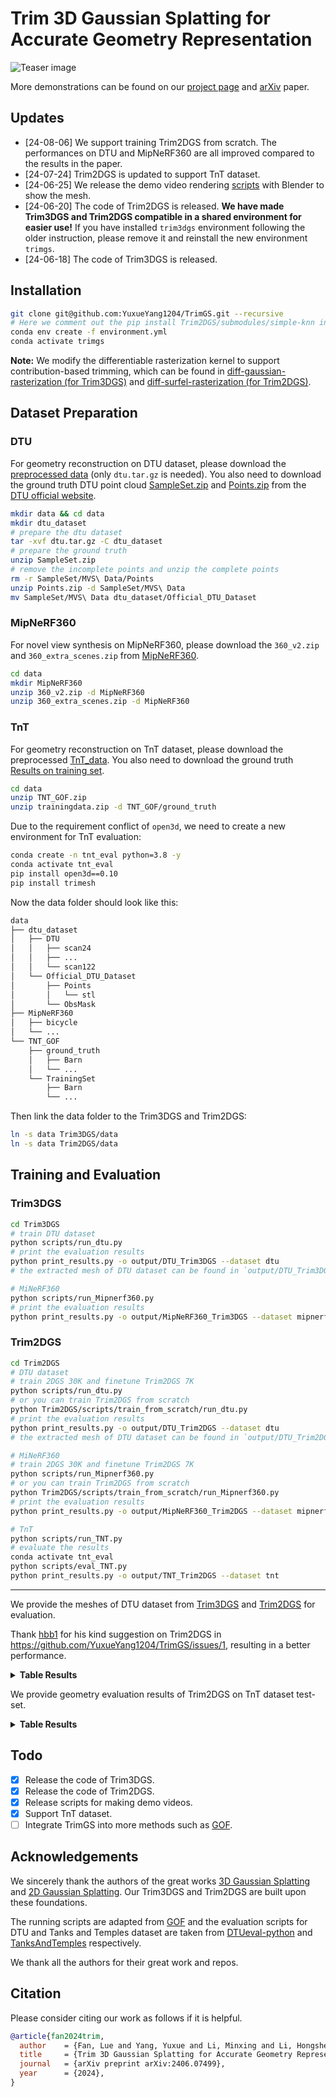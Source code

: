 # Trim 3D Gaussian Splatting for Accurate Geometry Representation

![Teaser image](assets/teaser.jpg)


More demonstrations can be found on our [project page](https://trimgs.github.io/) and [arXiv](https://arxiv.org/abs/2406.07499) paper.

## Updates

- [24-08-06] We support training Trim2DGS from scratch. The performances on DTU and MipNeRF360 are all improved compared to the results in the paper.
- [24-07-24] Trim2DGS is updated to support TnT dataset.
- [24-06-25] We release the demo video rendering [scripts](https://github.com/YuxueYang1204/TrimGS/tree/main/blender) with Blender to show the mesh.
- [24-06-20] The code of Trim2DGS is released. **We have made Trim3DGS and Trim2DGS compatible in a shared environment for easier use!** If you have installed `trim3dgs` environment following the older instruction, please remove it and reinstall the new environment `trimgs`.
- [24-06-18] The code of Trim3DGS is released.

## Installation

```bash
git clone git@github.com:YuxueYang1204/TrimGS.git --recursive
# Here we comment out the pip install Trim2DGS/submodules/simple-knn in environment.yml, since it is the same as the one in Trim3DGS
conda env create -f environment.yml
conda activate trimgs
```

**Note:** We modify the differentiable rasterization kernel to support contribution-based trimming, which can be found in [diff-gaussian-rasterization (for Trim3DGS)](https://github.com/Abyssaledge/diff-gaussian-rasterization) and [diff-surfel-rasterization (for Trim2DGS)](https://github.com/YuxueYang1204/diff-surfel-rasterization).


## Dataset Preparation

### DTU

For geometry reconstruction on DTU dataset, please download the [preprocessed data](https://drive.google.com/drive/folders/1SJFgt8qhQomHX55Q4xSvYE2C6-8tFll9) (only `dtu.tar.gz` is needed). You also need to download the ground truth DTU point cloud [SampleSet.zip](http://roboimagedata2.compute.dtu.dk/data/MVS/SampleSet.zip) and [Points.zip](http://roboimagedata2.compute.dtu.dk/data/MVS/Points.zip) from the [DTU official website](https://roboimagedata.compute.dtu.dk/?page_id=36).

```bash
mkdir data && cd data
mkdir dtu_dataset
# prepare the dtu dataset
tar -xvf dtu.tar.gz -C dtu_dataset
# prepare the ground truth
unzip SampleSet.zip
# remove the incomplete points and unzip the complete points
rm -r SampleSet/MVS\ Data/Points
unzip Points.zip -d SampleSet/MVS\ Data
mv SampleSet/MVS\ Data dtu_dataset/Official_DTU_Dataset
```

### MipNeRF360

For novel view synthesis on MipNeRF360, please download the `360_v2.zip` and `360_extra_scenes.zip` from [MipNeRF360](https://jonbarron.info/mipnerf360/).

```bash
cd data
mkdir MipNeRF360
unzip 360_v2.zip -d MipNeRF360
unzip 360_extra_scenes.zip -d MipNeRF360
```

### TnT

For geometry reconstruction on TnT dataset, please download the preprocessed [TnT_data](https://huggingface.co/datasets/ZehaoYu/gaussian-opacity-fields/tree/main). You also need to download the ground truth [Results on training set](https://drive.google.com/file/d/1jAr3IDvhVmmYeDWi0D_JfgiHcl70rzVE/view?usp=sharing&resourcekey=).

```bash
cd data
unzip TNT_GOF.zip
unzip trainingdata.zip -d TNT_GOF/ground_truth
```

Due to the requirement conflict of `open3d`, we need to create a new environment for TnT evaluation:

```bash
conda create -n tnt_eval python=3.8 -y
conda activate tnt_eval
pip install open3d==0.10
pip install trimesh
```

Now the data folder should look like this:

```bash
data
├── dtu_dataset
│   ├── DTU
│   │   ├── scan24
│   │   ├── ...
│   │   └── scan122
│   └── Official_DTU_Dataset
│       ├── Points
│       │   └── stl
│       └── ObsMask
├── MipNeRF360
│   ├── bicycle
│   └── ...
└── TNT_GOF
    ├── ground_truth
    │   ├── Barn
    │   └── ...
    └── TrainingSet
        ├── Barn
        └── ...
```

Then link the data folder to the Trim3DGS and Trim2DGS:

```bash
ln -s data Trim3DGS/data
ln -s data Trim2DGS/data
```

## Training and Evaluation

### Trim3DGS

```bash
cd Trim3DGS
# train DTU dataset
python scripts/run_dtu.py
# print the evaluation results
python print_results.py -o output/DTU_Trim3DGS --dataset dtu
# the extracted mesh of DTU dataset can be found in `output/DTU_Trim3DGS/scan${scene_id}/tsdf/ours_7000/mesh_post.ply`

# MiNeRF360
python scripts/run_Mipnerf360.py
# print the evaluation results
python print_results.py -o output/MipNeRF360_Trim3DGS --dataset mipnerf360
```


### Trim2DGS

```bash
cd Trim2DGS
# DTU dataset
# train 2DGS 30K and finetune Trim2DGS 7K
python scripts/run_dtu.py
# or you can train Trim2DGS from scratch
python Trim2DGS/scripts/train_from_scratch/run_dtu.py
# print the evaluation results
python print_results.py -o output/DTU_Trim2DGS --dataset dtu
# the extracted mesh of DTU dataset can be found in `output/DTU_Trim2DGS/scan${scene_id}/train/ours_7000/fuse_post.ply`

# MiNeRF360
# train 2DGS 30K and finetune Trim2DGS 7K
python scripts/run_Mipnerf360.py
# or you can train Trim2DGS from scratch
python Trim2DGS/scripts/train_from_scratch/run_Mipnerf360.py
# print the evaluation results
python print_results.py -o output/MipNeRF360_Trim2DGS --dataset mipnerf360

# TnT
python scripts/run_TNT.py
# evaluate the results
conda activate tnt_eval
python scripts/eval_TNT.py
python print_results.py -o output/TNT_Trim2DGS --dataset tnt
```

---

We provide the meshes of DTU dataset from [Trim3DGS](https://drive.google.com/file/d/1R4m3cz7Be59qEVrXxyUD75UDthMx8thM/view?usp=sharing) and [Trim2DGS](https://drive.google.com/file/d/17yvj0Dh7msePLybkX_nMIIOcAs64bN54/view?usp=sharing) for evaluation.

Thank [hbb1](https://github.com/hbb1) for his kind suggestion on Trim2DGS in https://github.com/YuxueYang1204/TrimGS/issues/1, resulting in a better performance.

<details>
<summary><span style="font-weight: bold;">Table Results</span></summary>

Chamfer distance on DTU dataset (lower is better)

|   | 24   | 37   | 40   | 55   | 63   | 65   | 69   | 83   | 97   | 105  | 106  | 110  | 114  | 118  | 122  | Mean |
|----------|------|------|------|------|------|------|------|------|------|------|------|------|------|------|------|------|
| 2DGS (Paper)    | 0.48 | 0.91 | 0.39 | 0.39 | 1.01 | 0.83 | 0.81 | 1.36 | 1.27 | 0.76 | 0.70 | 1.40 | 0.40 | 0.76 | 0.52 | 0.80 |
| 2DGS (Reproduce) | 0.46 | 0.80 | 0.33 | 0.37 | 0.95 | 0.86 | 0.80 | 1.25 | 1.24 | 0.67 | 0.67 | 1.24 | 0.39 | 0.64 | 0.47 | 0.74 |
| Trim2DGS (Paper) | 0.48 | 0.82 | 0.44 | 0.45 | 0.95 | 0.75 | 0.74 | 1.18 | 1.13 | 0.72 | 0.70 | 0.99 | 0.42 | 0.62 | 0.50 | 0.72 |
| Trim2DGS (Reproduce) | 0.45 | 0.72 | 0.33 | 0.40 | 0.97 | 0.72 | 0.73 | 1.21 | 1.14 | 0.61 | 0.67 | 1.01 | 0.41 | 0.60 | 0.44 | 0.69 |
</details>


We provide geometry evaluation results of Trim2DGS on TnT dataset test-set.

<details>
<summary><span style="font-weight: bold;">Table Results</span></summary>

F1 scores on TnT dataset (higher is better)

|   | Barn | Caterpillar | Ignatius | Truck | Meetingroom | Courthouse | Mean |
|----------|------|------|------|------|------|------|------|
| 2DGS | 0.30 | 0.25 | 0.54 | 0.50 | 0.19 | 0.13 | 0.32 |
| Trim2DGS | 0.31 | 0.30 | 0.61 | 0.56 | 0.20 | 0.18 | 0.36 |

</details>

## Todo

- [x] Release the code of Trim3DGS.
- [x] Release the code of Trim2DGS.
- [x] Release scripts for making demo videos.
- [x] Support TnT dataset.
- [ ] Integrate TrimGS into more methods such as [GOF](https://niujinshuchong.github.io/gaussian-opacity-fields/).

## Acknowledgements

We sincerely thank the authors of the great works [3D Gaussian Splatting](https://repo-sam.inria.fr/fungraph/3d-gaussian-splatting/) and [2D Gaussian Splatting](https://surfsplatting.github.io/). Our Trim3DGS and Trim2DGS are built upon these foundations.

The running scripts are adapted from [GOF](https://niujinshuchong.github.io/gaussian-opacity-fields/) and the evaluation scripts for DTU and Tanks and Temples dataset are taken from [DTUeval-python](https://github.com/jzhangbs/DTUeval-python) and [TanksAndTemples](https://github.com/isl-org/TanksAndTemples/tree/master/python_toolbox/evaluation) respectively.

We thank all the authors for their great work and repos.

## Citation

Please consider citing our work as follows if it is helpful.

```bibtex
@article{fan2024trim,
  author    = {Fan, Lue and Yang, Yuxue and Li, Minxing and Li, Hongsheng and Zhang, Zhaoxiang},
  title     = {Trim 3D Gaussian Splatting for Accurate Geometry Representation},
  journal   = {arXiv preprint arXiv:2406.07499},
  year      = {2024},
}
```

